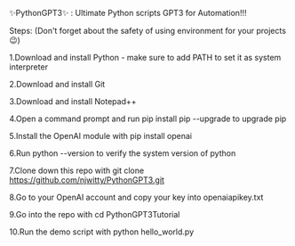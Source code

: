 ✨PythonGPT3✨ : 
Ultimate Python scripts GPT3 for Automation!!!


Steps: (Don't forget about the safety of using environment for your projects 😉)

1.Download and install Python - make sure to add PATH to set it as system interpreter

2.Download and install Git

3.Download and install Notepad++

4.Open a command prompt and run pip install pip --upgrade to upgrade pip

5.Install the OpenAI module with pip install openai

6.Run python --version to verify the system version of python

7.Clone down this repo with git clone https://github.com/njwitty/PythonGPT3.git

8.Go to your OpenAI account and copy your key into openaiapikey.txt

9.Go into the repo with cd PythonGPT3Tutorial

10.Run the demo script with python hello_world.py
